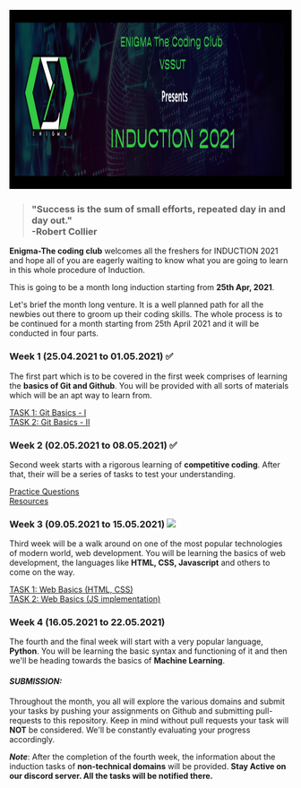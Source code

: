 <img src="induction banner.png" height="320px"> <br>

>### "Success is the sum of small efforts, repeated day in and day out."<br> **-Robert Collier**

**Enigma-The coding club** welcomes all the freshers for INDUCTION 2021 and hope all of you are eagerly waiting to know what you are going to learn in this whole procedure of Induction.

This is going to be a month long induction starting from **25th Apr, 2021**.

Let's brief the month long venture. It is a well planned path for all the newbies out there to groom up their coding skills. The whole process is to be continued for a month starting from 25th April 2021 and it will be conducted in four parts.

### Week 1 (25.04.2021 to 01.05.2021) :white_check_mark:
The first part which is to be covered in the first week comprises of learning the **basics of Git and Github**. You will be provided with all sorts of materials which will be an apt way to learn from.<br>

[TASK 1: Git Basics - I](./Open%20Source/Git1/) <br>
[TASK 2: Git Basics - II](./Open%20Source/Git2/)

### Week 2 (02.05.2021 to 08.05.2021) :white_check_mark:
Second week starts with a rigorous learning of **competitive coding**. After that, their will be a series of tasks to test your understanding.<br>

[Practice Questions](./Competitive%20Coding/Task/Practice%20Questions/README.md) <br>
[Resources](./Competitive%20Coding/Task/Resources)


### Week 3 (09.05.2021 to 15.05.2021)  <a href="./Web%20Development"><img src="https://img.shields.io/badge/on%20-Going-green"></a>
Third week will be a walk around on one of the most popular technologies of modern world, web development. You will be learning the basics of web development, the languages like **HTML, CSS, Javascript** and others to come on the way.<br>

[TASK 1: Web Basics (HTML, CSS)](./Web%20Development/Task-1/) <br>
[TASK 2: Web Basics (JS implementation)](./Web%20Development/Task-2/)

### Week 4 (16.05.2021 to 22.05.2021)
The fourth and the final week will start with a very popular language, **Python**. You will be learning the basic syntax and functioning of it and then we'll be heading towards the basics of **Machine Learning**.<br>

#### _SUBMISSION:_ <br>
Throughout the month, you all will explore the various domains and submit your tasks by pushing your assignments on Github and submitting pull-requests to this repository. Keep in mind without pull requests your task will **NOT** be considered. We'll be constantly evaluating your progress accordingly.

**_Note_**: After the completion of the fourth week, the information about the induction tasks of **non-technical domains** will be provided. **Stay Active on our discord server. All the tasks will be notified there.**

<!--_Haven't joined our Discord channel yet?_ [Join Now](https://discord.gg/5ZUVq3cbwM)-->
